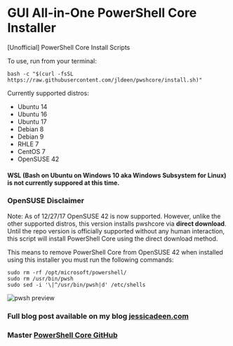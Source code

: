 # GUI All-in-One PowerShell Core Installer
[Unofficial] PowerShell Core Install Scripts

To use, run from your terminal:

```
bash -c "$(curl -fsSL https://raw.githubusercontent.com/jldeen/pwshcore/install.sh)"
```
Currently supported distros:
- Ubuntu 14
- Ubuntu 16
- Ubuntu 17
- Debian 8
- Debian 9
- RHLE 7
- CentOS 7
- OpenSUSE 42

#### WSL (Bash on Ubuntu on Windows 10 aka Windows Subsystem for Linux) is not currently suppored at this time.

### OpenSUSE Disclaimer
Note: As of 12/27/17 OpenSUSE 42 is now supported. However, unlike the other supported distros, this version installs pwshcore via __direct download__. Until the repo version is officially supported without any human interaction, this script will install PowerShell Core using the direct download method. 

This means to remove PowerShell Core from OpenSUSE 42 when installed using this installer you must run the following commands:

```
sudo rm -rf /opt/microsoft/powershell/
sudo rm /usr/bin/pwsh
sudo sed -i '\|^/usr/bin/pwsh|d' /etc/shells
```
![pwsh preview](images/example.GIF)

### Full blog post available on my blog [jessicadeen.com](http://jessicadeen.com/linux/powershell-core-master/)
### Master [PowerShell Core GitHub](https://github.com/PowerShell/PowerShell) 
